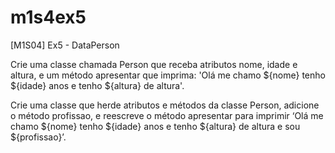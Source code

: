 # m1s4ex5

[M1S04] Ex5 - DataPerson

Crie uma classe chamada Person que receba atributos nome, idade e altura, e um método apresentar que imprima: 'Olá me chamo ${nome} tenho ${idade} anos e tenho ${altura} de altura'.

Crie uma classe que herde atributos e métodos da classe Person, adicione o método profissao, e reescreve o método apresentar para imprimir ‘Olá me chamo ${nome} tenho ${idade} anos e tenho ${altura} de altura e sou ${profissao}’.
